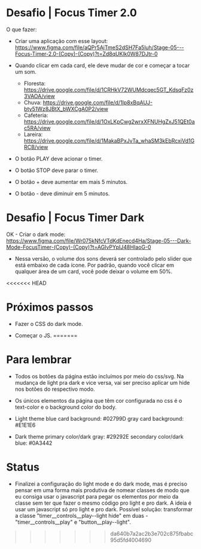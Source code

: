 # Desafio | Focus Timer 2.0

O que fazer:

- Criar uma aplicação com esse layout: https://www.figma.com/file/aQPr5AjTmeS2dSH7Fa5luh/Stage-05---Focus-Timer-2.0-(Copy)-(Copy)?t=Zd8qUKlk0W87DJtr-0

- Quando clicar em cada card, ele deve mudar de cor e começar a tocar um som.

  - Floresta: https://drive.google.com/file/d/1CRHkV72WUMdcqec5GT_KdsqFz0z3VAOA/view
  - Chuva: https://drive.google.com/file/d/1Ip8xBqAUJ-bty51Wz8JBtX_bWXCgA0P2/view
  - Cafeteria: https://drive.google.com/file/d/1OxLKpCwg2wrxXFNUHgZxJ51QEt0ac5RA/view
  - Lareira: https://drive.google.com/file/d/1MakaBPxJvTa_whaSM3kEbRcxiVd1GRCB/view

- O botão PLAY deve acionar o timer.
- O botão STOP deve parar o timer.
- O botão + deve aumentar em mais 5 minutos.
- O botão - deve diminuir em 5 minutos.

# Desafio | Focus Timer Dark

OK - Criar o dark mode: https://www.figma.com/file/Wr075kNfcVTdKdEnecd4Ha/Stage-05---Dark-Mode-FocusTimer-(Copy)-(Copy)?t=AGIvPYpIJ48HIaoG-0
- Nessa versão, o volume dos sons deverá ser controlado pelo slider que está embaixo de cada ícone. Por padrão, quando você clicar em qualquer área de um card, você pode deixar o volume em 50%.

<<<<<<< HEAD
# Próximos passos

- Fazer o CSS do dark mode.

- Começar o JS.
=======
# Para lembrar 

- Todos os botões da página estão incluímos por meio do css/svg. Na mudança de light pra dark e vice versa, vai ser preciso aplicar um hide nos botões do respectivo modo.

- Os únicos elementos da página que têm cor configurada no css é o text-color e o background color do body.

- Light theme
blue card background: #02799D
gray card background: #E1E1E6

- Dark theme
primary color/dark gray: #29292E
secondary color/dark blue: #0A3442

# Status

- Finalizei a configuração do light mode e do dark mode, mas é preciso pensar em uma forma mais produtiva de nomear classes de modo que eu consiga usar o javascript para pegar os elementos por meio da classe sem ter que fazer o mesmo código pro light e pro dark. A ideia é usar um javascript só pro light e pro dark. Possível solução: transformar a classe "timer__controls__play--light hide" em duas - "timer__controls__play" e "button__play--light".
>>>>>>> da640b7a2ac2b3e702c875fbabc95d5fd4004690
